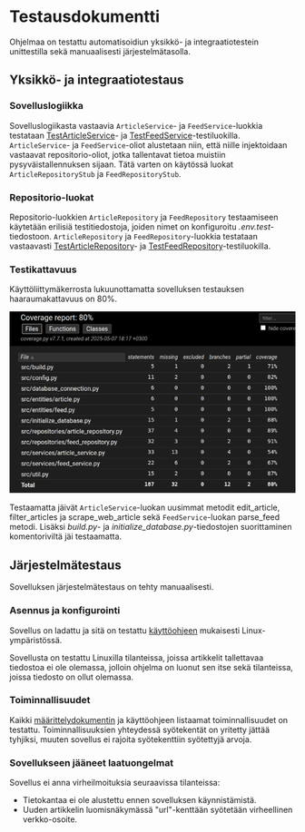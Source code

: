 # Testausdokumentti

Ohjelmaa on testattu automatisoidiun yksikkö- ja integraatiotestein unittestilla sekä manuaalisesti järjestelmätasolla.

## Yksikkö- ja integraatiotestaus

### Sovelluslogiikka

Sovelluslogiikasta vastaavia `ArticleService`- ja `FeedService`-luokkia testataan [TestArticleService](https://github.com/jipeso/ohjelmistotekniikka/blob/main/src/tests/services/article_service_test.py)- ja [TestFeedService](https://github.com/jipeso/ohjelmistotekniikka/blob/main/src/tests/services/feed_service_test.py)-testiluokilla. `ArticleService`- ja `FeedService`-oliot alustetaan niin, että niille injektoidaan vastaavat repositorio-oliot, jotka tallentavat tietoa muistiin pysyväistallennuksen sijaan. Tätä varten on käytössä luokat `ArticleRepositoryStub` ja `FeedRepositoryStub`.

### Repositorio-luokat

Repositorio-luokkien `ArticleRepository` ja `FeedRepository` testaamiseen käytetään erilisiä testitiedostoja, joiden nimet on konfiguroitu _.env.test_-tiedostoon. `ArticleRepository` ja `FeedRepository`-luokkia testataan vastaavasti [TestArticleRepository](https://github.com/jipeso/ohjelmistotekniikka/blob/main/src/tests/repositories/article_repository_test.py)- ja [TestFeedRepository](https://github.com/jipeso/ohjelmistotekniikka/blob/main/src/tests/repositories/feed_repository_test.py)-testiluokilla.

### Testikattavuus

Käyttöliittymäkerrosta lukuunottamatta sovelluksen testauksen haaraumakattavuus on 80%.

![](./kuvat/testikattavuus.png)

Testaamatta jäivät `ArticleService`-luokan uusimmat metodit edit_article, filter_articles ja scrape_web_article sekä `FeedService`-luokan parse_feed metodi. Lisäksi _build.py_- ja _initialize\_database.py_-tiedostojen suorittaminen komentoriviltä jäi testaamatta.

## Järjestelmätestaus

Sovelluksen järjestelmätestaus on tehty manuaalisesti.

### Asennus ja konfigurointi

Sovellus on ladattu ja sitä on testattu [käyttöohjeen](./kayttoohje.md) mukaisesti Linux-ympäristössä.

Sovellusta on testattu Linuxilla tilanteissa, joissa artikkelit tallettavaa tiedostoa ei ole olemassa, jolloin ohjelma on luonut sen itse sekä tilanteissa, joissa tiedosto on ollut olemassa.

### Toiminnallisuudet

Kaikki [määrittelydokumentin](./vaatimusmaarittely.md#toiminnallisuus) ja käyttöohjeen listaamat toiminnallisuudet on testattu. Toiminnallisuuksien yhteydessä syötekentät on yritetty jättää tyhjiksi, muuten sovellus ei rajoita syötekenttiin syötettyjä arvoja.

### Sovellukseen jääneet laatuongelmat

Sovellus ei anna virheilmoituksia seuraavissa tilanteissa:

- Tietokantaa ei ole alustettu ennen sovelluksen käynnistämistä.
- Uuden artikkelin luomisnäkymässä "url"-kenttään syötetään virheellinen verkko-osoite.

